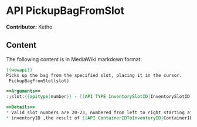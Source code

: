 # API PickupBagFromSlot

**Contributor:** Ketho

## Content

The following content is in MediaWiki markdown format:

```mediawiki
{{wowapi}}
Picks up the bag from the specified slot, placing it in the cursor.
 PickupBagFromSlot(slot)

==Arguments==
:;slot:{{apitype|number}} - [[API TYPE InventorySlotID|InventorySlotID]] - the slot containing the bag.

==Details==
* Valid slot numbers are 20-23, numbered from left to right starting after the backpack.
* inventoryID ,the result of [[API ContainerIDToInventoryID|ContainerIDtoInventoryID(BagID)]], can help to compute the slot number and bag numbers can be viewed in the [[API TYPE InventorySlotID|InventorySlotID]] page.
```